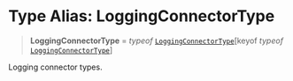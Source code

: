 # Type Alias: LoggingConnectorType

> **LoggingConnectorType** = *typeof* [`LoggingConnectorType`](../variables/LoggingConnectorType.md)\[keyof *typeof* [`LoggingConnectorType`](../variables/LoggingConnectorType.md)\]

Logging connector types.

